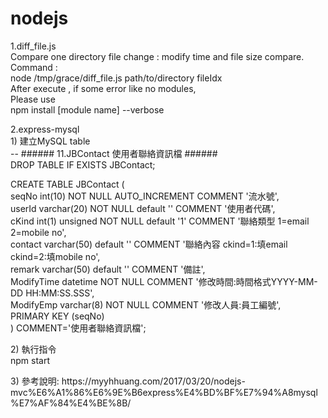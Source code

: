 # nodejs
1.diff_file.js<br/>
  Compare one directory file change : modify time and file size compare. <br/>
  Command : <br/>
    node /tmp/grace/diff_file.js path/to/directory fileIdx <br/>
  After execute , if some error like no modules, <br/>
  Please use <br/>
  npm install [module name] --verbose<br/>
<p/>
2.express-mysql<br/>
  1) 建立MySQL table<br/>
  -- ###### 11.JBContact 使用者聯絡資訊檔 ######<br/>
DROP TABLE IF EXISTS JBContact;<br/>

CREATE TABLE JBContact (<br/>
  seqNo int(10) NOT NULL AUTO_INCREMENT COMMENT '流水號',<br/>
  userId varchar(20) NOT NULL default '' COMMENT '使用者代碼',<br/>
  cKind int(1) unsigned NOT NULL default '1' COMMENT '聯絡類型 1=email 2=mobile no',<br/>
  contact varchar(50) default '' COMMENT '聯絡內容 ckind=1:填email ckind=2:填mobile no',<br/>
  remark varchar(50) default '' COMMENT '備註',<br/>
  ModifyTime datetime NOT NULL COMMENT '修改時間:時間格式YYYY-MM-DD HH:MM:SS.SSS',<br/>
  ModifyEmp varchar(8) NOT NULL COMMENT '修改人員:員工編號',  <br/>
  PRIMARY KEY (seqNo)<br/>
) COMMENT='使用者聯絡資訊檔';<br/>
<p/>
  2) 執行指令<br/>
  npm start<br/>
<p/>  
  3) 參考說明: https://myyhhuang.com/2017/03/20/nodejs-mvc%E6%A1%86%E6%9E%B6express%E4%BD%BF%E7%94%A8mysql%E7%AF%84%E4%BE%8B/<br/>
